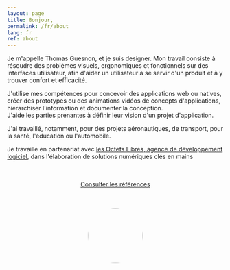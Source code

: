```yaml
---
layout: page
title: Bonjour,
permalink: /fr/about
lang: fr
ref: about
---
```


Je m'appelle Thomas Guesnon, et je suis designer. Mon travail consiste à résoudre des problèmes visuels, ergonomiques et fonctionnels sur des interfaces utilisateur, afin d'aider un utilisateur à se servir d'un produit et à y trouver confort et efficacité.

J'utilise mes compétences pour concevoir des applications web ou natives, créer des prototypes ou des animations vidéos de concepts d'applications, hiérarchiser l'information et documenter la conception.<br/>
J'aide les parties prenantes à définir leur vision d'un projet d'application.

J'ai travaillé, notamment, pour des projets aéronautiques, de transport, pour la santé, l'éducation ou l'automobile.

Je travaille en partenariat avec <a href="https://www.lesoctetslibres.com/" target="blank">les Octets Libres, agence de développement logiciel</a>, dans l'élaboration de solutions numériques clés en mains
<div style="width:100%; text-align:center; margin:3rem 0;">
<a type="button" class="btn btn-outline-primary" href="/fr/references">Consulter les références</a>
</div>

<img src="/assets/images/profile-pic-2023.webp" style="width: 128px; margin: 0 auto 3rem auto; display: block; border-radius: 96px;"/>

